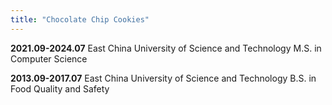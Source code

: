 ```yaml
---
title: "Chocolate Chip Cookies"
---
```


**2021.09-2024.07**   East China University of Science and Technology   M.S. in Computer Science

**2013.09-2017.07**   East China University of Science and Technology   B.S. in Food Quality and Safety